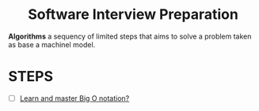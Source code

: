 <h1 align='center'>Software Interview Preparation</h1>

**Algorithms** a sequency of limited steps that aims to solve a problem taken as base a machinel model.

# STEPS

- [ ] [Learn and master Big O notation?]()
